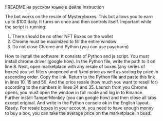 !!README на русском языке в файле Instruction

The bot works on the resale of Mysteryboxes. This bot allows you to earn up to $100
daily. It turns on once and then controls itself.
Important while the script is running:
1) There should be no other NFT Boxes on the wallet
2) Chrome must be maximized to fill the entire window
3) Do not close Chrome and Python (you can use paycharm)

   
How to install the software. It consists of Python and js script. You must install chrome
driver (google how). In the Python file, write the path to it on line 8. Next, open
marketplace with any resale of boxes (any series of boxes) you set filters
unopened and fixed price as well as sorting by price in ascending order. Copy the link.
Return to the Python file and paste this link in lines 10, 15 and 59. And the price
resale (how much you want to resell for) according to the numbers in lines 34 and 35. Launch from you
Chrome opens, you must open the window in full mode and log in to Binance. Further
install TamperMonkey (you can google how) and then close all tabs except
original. And write in the Python console ok in the English layout. Ready. For resale
boxes in your account, you need to have enough money to buy a box, you can take the average price
on the marketplace in busd.
